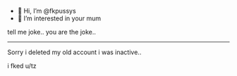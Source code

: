 - 👋 Hi, I’m @fkpussys
- 👀 I’m interested in your mum

tell me joke..
you are the joke..

-------------------------------------------------------------------------



Sorry i deleted my old account i was inactive..


i fked u/tz
